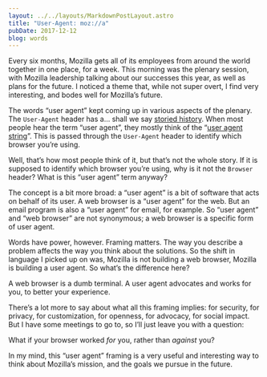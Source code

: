 ```yaml
---
layout: ../../layouts/MarkdownPostLayout.astro
title: "User-Agent: moz://a"
pubDate: 2017-12-12
blog: words
---
```



Every six months, Mozilla gets all of its employees from around the world together in one place, for a week. This morning was the plenary session, with Mozilla leadership talking about our successes this year, as well as plans for the future. I noticed a theme that, while not super overt, I find very interesting, and bodes well for Mozilla’s future.

The words “user agent” kept coming up in various aspects of the plenary. The `User-Agent` header has a… shall we say [storied history](https://webaim.org/blog/user-agent-string-history/). When most people hear the term “user agent”, they mostly think of the “[user agent string](https://developer.mozilla.org/en-US/docs/Web/HTTP/Headers/User-Agent/Firefox)”. This is passed through the `User-Agent` header to identify which browser you’re using.

Well, that’s how most people think of it, but that’s not the whole story. If it is supposed to identify which browser you’re using, why is it not the `Browser` header? What is this “user agent” term anyway?

The concept is a bit more broad: a “user agent” is a bit of software that acts on behalf of its user. A web browser is a “user agent” for the web. But an email program is also a “user agent” for email, for example. So “user agent” and “web browser” are not synonymous; a web browser is a specific form of user agent.

Words have power, however. Framing matters. The way you describe a problem affects the way you think about the solutions. So the shift in language I picked up on was, Mozilla is not building a web browser, Mozilla is building a user agent. So what’s the difference here?

A web browser is a dumb terminal. A user agent advocates and works for you, to better your experience.

There’s a lot more to say about what all this framing implies: for security, for privacy, for customization, for openness, for advocacy, for social impact. But I have some meetings to go to, so I’ll just leave you with a question:

What if your browser worked *for* you, rather than *against* you?

In my mind, this “user agent” framing is a very useful and interesting way to think about Mozilla’s mission, and the goals we pursue in the future.
